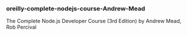 ### oreilly-complete-nodejs-course-Andrew-Mead
The Complete Node.js Developer Course (3rd Edition) by Andrew Mead, Rob Percival
